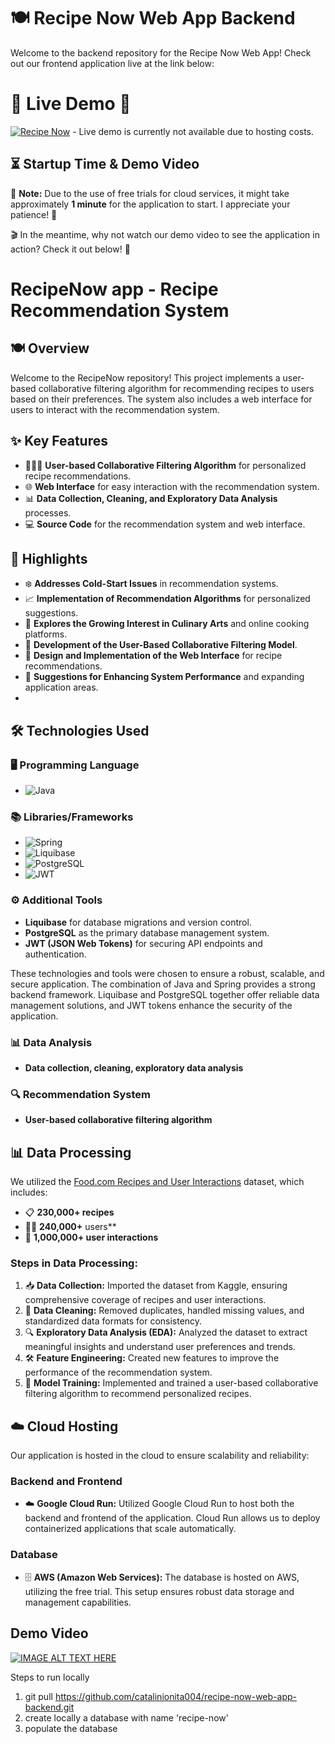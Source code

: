 # 🍽️ Recipe Now Web App Backend

Welcome to the backend repository for the Recipe Now Web App! Check out our frontend application live at the link below:

# 🌟 **Live Demo** 🌟

[![Recipe Now](https://img.shields.io/badge/Recipe%20Now-Live%20Demo-brightgreen?style=for-the-badge)](https://recipe-now-frontend-s7qlbu7unq-ez.a.run.app/) - Live demo is currently not available due to hosting costs.

## ⏳ Startup Time & Demo Video

🚀 **Note:** Due to the use of free trials for cloud services, it might take approximately **1 minute** for the application to start. I appreciate your patience! 🙏

🎬 In the meantime, why not watch our demo video to see the application in action? Check it out below! 🍿

# RecipeNow app - Recipe Recommendation System 

## 🍽️ Overview
Welcome to the RecipeNow repository! This project implements a user-based collaborative filtering algorithm for recommending recipes to users based on their preferences. The system also includes a web interface for users to interact with the recommendation system.

## ✨ Key Features

- 🧑‍🤝‍🧑 **User-based Collaborative Filtering Algorithm** for personalized recipe recommendations.
- 🌐 **Web Interface** for easy interaction with the recommendation system.
- 📊 **Data Collection, Cleaning, and Exploratory Data Analysis** processes.
- 💻 **Source Code** for the recommendation system and web interface.

## 🌟 Highlights

- ❄️ **Addresses Cold-Start Issues** in recommendation systems.
- 📈 **Implementation of Recommendation Algorithms** for personalized suggestions.
- 🍳 **Explores the Growing Interest in Culinary Arts** and online cooking platforms.
- 🧠 **Development of the User-Based Collaborative Filtering Model**.
- 🎨 **Design and Implementation of the Web Interface** for recipe recommendations.
- 🚀 **Suggestions for Enhancing System Performance** and expanding application areas.
- 
## 🛠️ Technologies Used

### 🖥️ Programming Language
- ![Java](https://img.shields.io/badge/Java-007396?style=for-the-badge&logo=java&logoColor=white)

### 📚 Libraries/Frameworks
- ![Spring](https://img.shields.io/badge/Spring-6DB33F?style=for-the-badge&logo=spring&logoColor=white)
- ![Liquibase](https://img.shields.io/badge/Liquibase-006CD3?style=for-the-badge&logo=liquibase&logoColor=white)
- ![PostgreSQL](https://img.shields.io/badge/PostgreSQL-336791?style=for-the-badge&logo=postgresql&logoColor=white)
- ![JWT](https://img.shields.io/badge/JWT-000000?style=for-the-badge&logo=jwt&logoColor=white)

### ⚙️ Additional Tools
- **Liquibase** for database migrations and version control.
- **PostgreSQL** as the primary database management system.
- **JWT (JSON Web Tokens)** for securing API endpoints and authentication.

These technologies and tools were chosen to ensure a robust, scalable, and secure application. The combination of Java and Spring provides a strong backend framework. Liquibase and PostgreSQL together offer reliable data management solutions, and JWT tokens enhance the security of the application.


### 📊 Data Analysis
- **Data collection, cleaning, exploratory data analysis**

### 🔍 Recommendation System
- **User-based collaborative filtering algorithm**

## 📊 Data Processing

We utilized the [Food.com Recipes and User Interactions](https://www.kaggle.com/datasets/shuyangli94/food-com-recipes-and-user-interactions?resource=download) dataset, which includes:

- 📋 **230,000+ recipes**
- 🧑🏻 **240,000+** users**
- 👥 **1,000,000+ user interactions**

### Steps in Data Processing:
1. 📥 **Data Collection:** Imported the dataset from Kaggle, ensuring comprehensive coverage of recipes and user interactions.
2. 🧹 **Data Cleaning:** Removed duplicates, handled missing values, and standardized data formats for consistency.
3. 🔍 **Exploratory Data Analysis (EDA):** Analyzed the dataset to extract meaningful insights and understand user preferences and trends.
4. 🛠️ **Feature Engineering:** Created new features to improve the performance of the recommendation system.
5. 🧠 **Model Training:** Implemented and trained a user-based collaborative filtering algorithm to recommend personalized recipes.

## ☁️ Cloud Hosting

Our application is hosted in the cloud to ensure scalability and reliability:

### Backend and Frontend
- ☁️ **Google Cloud Run:** Utilized Google Cloud Run to host both the backend and frontend of the application. Cloud Run allows us to deploy containerized applications that scale automatically.
  
### Database
- 🗄️ **AWS (Amazon Web Services):** The database is hosted on AWS, utilizing the free trial. This setup ensures robust data storage and management capabilities.

## Demo Video
[![IMAGE ALT TEXT HERE](https://camo.githubusercontent.com/414ef4e0ce20d5c28416c3d6419611ca27ebc3e4fd85895054fa129c1f2637c8/68747470733a2f2f692e626c6f67732e65732f3962313961642f796f75747562652f3435305f313030302e77656270)](https://www.youtube.com/watch?v=Rct1ndG3Pzg)


Steps to run locally
1. git pull https://github.com/catalinionita004/recipe-now-web-app-backend.git
2. create locally a database with name 'recipe-now'
3. populate the database
